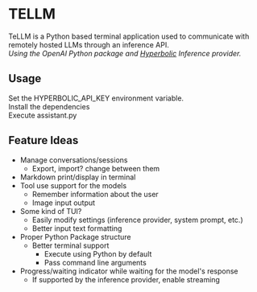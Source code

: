 # TELLM  
  
TeLLM is a Python based terminal application used to communicate with remotely hosted LLMs through an inference API.  
_Using the OpenAI Python package and [Hyperbolic](https://hyperbolic.xyz/) Inference provider._  
  
## Usage  

Set the HYPERBOLIC_API_KEY environment variable.  
Install the dependencies  
Execute assistant.py  

## Feature Ideas  
  
* Manage conversations/sessions
    * Export, import? change between them
* Markdown print/display in terminal
* Tool use support for the models
    * Remember information about the user
    * Image input output
* Some kind of TUI?
    * Easily modify settings (inference provider, system prompt, etc.)
    * Better input text formatting
* Proper Python Package structure
    * Better terminal support
        * Execute using Python by default
        * Pass command line arguments
* Progress/waiting indicator while waiting for the model's response
    * If supported by the inference provider, enable streaming
